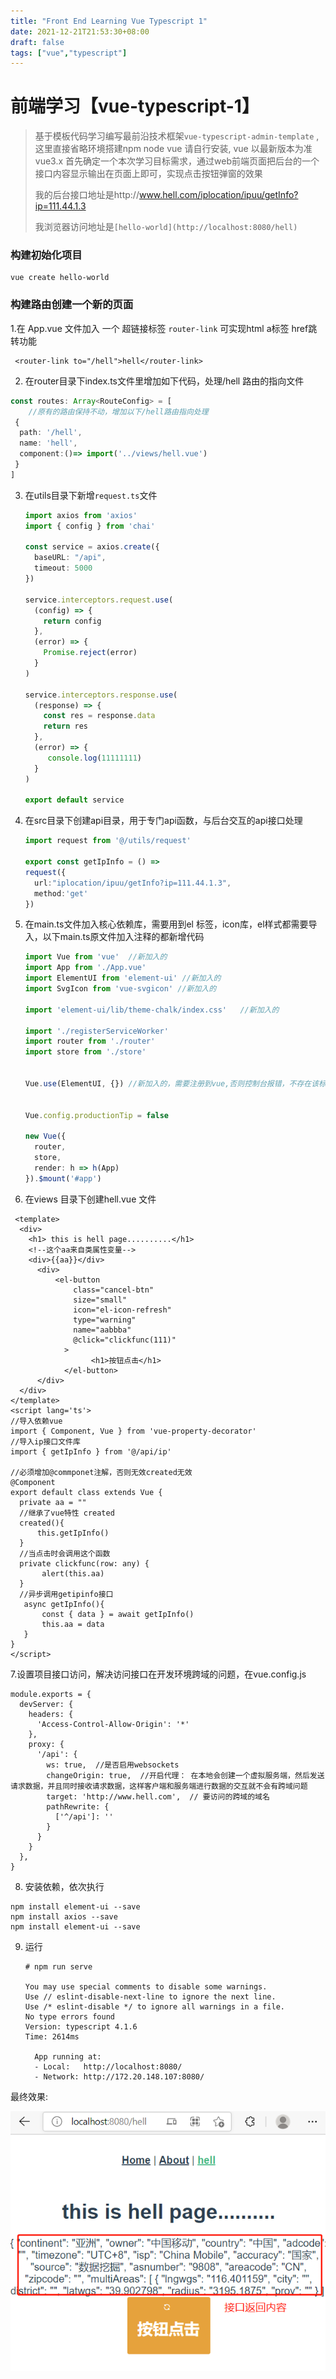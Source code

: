 ```yaml
---
title: "Front End Learning Vue Typescript 1"
date: 2021-12-21T21:53:30+08:00
draft: false
tags: ["vue","typescript"]
---
```


# 前端学习【vue-typescript-1】

> 基于模板代码学习编写最前沿技术框架`vue-typescript-admin-template` , 这里直接省略环境搭建npm node vue 请自行安装, vue 以最新版本为准 vue3.x
> 首先确定一个本次学习目标需求，通过web前端页面把后台的一个接口内容显示输出在页面上即可，实现点击按钮弹窗的效果
>
> 我的后台接口地址是http://www.hell.com/iplocation/ipuu/getInfo?ip=111.44.1.3  
>
> 我浏览器访问地址是`[hello-world](http://localhost:8080/hell)`

### 构建初始化项目

```
vue create hello-world
```

### 构建路由创建一个新的页面

   1.在 App.vue 文件加入 一个 超链接标签 `router-link`  可实现html a标签 href跳转功能

```
 <router-link to="/hell">hell</router-link>
```

2. 在router目录下index.ts文件里增加如下代码，处理/hell 路由的指向文件

```typescript
const routes: Array<RouteConfig> = [
    //原有的路由保持不动，增加以下/hell路由指向处理
 { 
  path: '/hell', 
  name: 'hell', 
  component:()=> import('../views/hell.vue') 
 } 
]
```

3. 在utils目录下新增`request.ts`文件

   ```typescript
   import axios from 'axios'
   import { config } from 'chai'
   
   const service = axios.create({
     baseURL: "/api", 
     timeout: 5000
   })
   
   service.interceptors.request.use(
     (config) => {
       return config
     },
     (error) => {
       Promise.reject(error)
     }
   )
    
   service.interceptors.response.use(
     (response) => {
       const res = response.data
       return res
     },
     (error) => {
        console.log(11111111)
     }
   )
   
   export default service
   
   ```

   

4. 在src目录下创建api目录，用于专门api函数，与后台交互的api接口处理

   ```typescript
   import request from '@/utils/request'
   
   export const getIpInfo = () => 
   request({
     url:"iplocation/ipuu/getInfo?ip=111.44.1.3",
     method:'get'
   })
   ```

   

5. 在main.ts文件加入核心依赖库，需要用到el 标签，icon库，el样式都需要导入，以下main.ts原文件加入注释的都新增代码

   ```typescript
   import Vue from 'vue'  //新加入的
   import App from './App.vue'
   import ElementUI from 'element-ui' //新加入的
   import SvgIcon from 'vue-svgicon' //新加入的
   
   import 'element-ui/lib/theme-chalk/index.css'   //新加入的
   
   import './registerServiceWorker'
   import router from './router'
   import store from './store'
   
   
   Vue.use(ElementUI, {}) //新加入的，需要注册到vue,否则控制台报错，不存在该标签
   
   
   Vue.config.productionTip = false
   
   new Vue({
     router,
     store,
     render: h => h(App)
   }).$mount('#app')
   
   ```

   

6. 在views 目录下创建hell.vue 文件

```vue
 <template>
  <div> 
    <h1> this is hell page..........</h1>
    <!--这个aa来自类属性变量-->
    <div>{{aa}}</div>
      <div> 
          <el-button
              class="cancel-btn"
              size="small"
              icon="el-icon-refresh"
              type="warning"
              name="aabbba"
              @click="clickfunc(111)"
            >
                  <h1>按钮点击</h1>
            </el-button>
      </div>
  </div>
</template>
<script lang='ts'>
//导入依赖vue
import { Component, Vue } from 'vue-property-decorator' 
//导入ip接口文件库
import { getIpInfo } from '@/api/ip'

//必须增加@commponet注解，否则无效created无效
@Component
export default class extends Vue { 
  private aa = "" 
  //继承了vue特性 created 
  created(){
      this.getIpInfo()
  }
  //当点击时会调用这个函数
  private clickfunc(row: any) {
       alert(this.aa)
  }
  //异步调用getipinfo接口
   async getIpInfo(){
       const { data } = await getIpInfo()
       this.aa = data
   }
}
</script>

```

7.设置项目接口访问，解决访问接口在开发环境跨域的问题，在vue.config.js

```
module.exports = {
  devServer: {
    headers: {
      'Access-Control-Allow-Origin': '*'
    },
    proxy: {
      '/api': {
        ws: true,  //是否启用websockets
        changeOrigin: true,  //开启代理： 在本地会创建一个虚拟服务端，然后发送请求数据，并且同时接收请求数据，这样客户端和服务端进行数据的交互就不会有跨域问题
        target: 'http://www.hell.com',  // 要访问的跨域的域名
        pathRewrite: {
          ['^/api']: ''
        }
      }
    }
  },
}
```

8. 安装依赖，依次执行

```
npm install element-ui --save  
npm install axios --save
npm install element-ui --save
```



9. 运行

   ```
   # npm run serve
   
   You may use special comments to disable some warnings.    
   Use // eslint-disable-next-line to ignore the next line.  
   Use /* eslint-disable */ to ignore all warnings in a file.
   No type errors found
   Version: typescript 4.1.6
   Time: 2614ms
   
     App running at:
     - Local:   http://localhost:8080/
     - Network: http://172.20.148.107:8080/
   ```

   

最终效果:

![image-20211221223034552](image-20211221223034552.png)